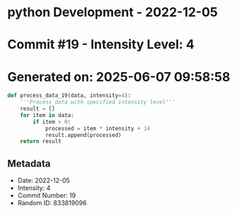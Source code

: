 ﻿# python Development - 2022-12-05
# Commit #19 - Intensity Level: 4
# Generated on: 2025-06-07 09:58:58
```python
def process_data_19(data, intensity=4):
    '''Process data with specified intensity level'''
    result = []
    for item in data:
        if item > 0:
            processed = item * intensity + 14
            result.append(processed)
    return result
```
## Metadata
- Date: 2022-12-05
- Intensity: 4
- Commit Number: 19
- Random ID: 833819096
